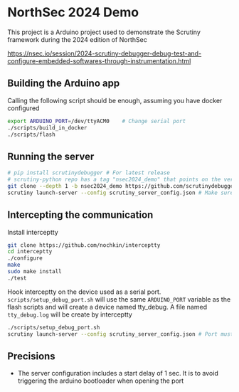 # NorthSec 2024 Demo

This project is a Arduino project used to demonstrate the Scrutiny framework during the 2024 edition of NorthSec


https://nsec.io/session/2024-scrutiny-debugger-debug-test-and-configure-embedded-softwares-through-instrumentation.html


## Building the Arduino app

Calling the following script should be enough, assuming you have docker configured

```bash
export ARDUINO_PORT=/dev/ttyACM0    # Change serial port
./scripts/build_in_docker
./scripts/flash
```

## Running the server

```bash
# pip install scrutinydebugger # For latest release
# scrutiny-python repo has a tag "nsec2024_demo" that points on the version used.
git clone --depth 1 -b nsec2024_demo https://github.com/scrutinydebugger/scrutiny-python /tmp/scrutiny-python && pip3 install -e /tmp/scrutiny-python
scrutiny launch-server --config scrutiny_server_config.json # Make sure to adjust the serial port name in that configuration
```

## Intercepting the communication

Install interceptty

```bash
git clone https://github.com/nochkin/interceptty
cd interceptty
./configure
make
sudo make install
./test
```

Hook interceptty on the device used as a serial port. ``scripts/setup_debug_port.sh`` will use the same ``ARDUINO_PORT`` variable as the flash scripts and will create a device named tty_debug.  A file named ``tty_debug.log`` will be create by interceptty

```bash
./scripts/setup_debug_port.sh
scrutiny launch-server --config scrutiny_server_config.json # Port must be changed to ./tty_debug
```

## Precisions
 - The server configuration includes a start delay of 1 sec. It is to avoid triggering the arduino bootloader when opening the port